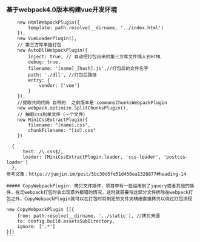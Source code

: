 ###  基于webpack4.0版本构建vue开发环境
        new HtmlWebpackPlugin({
            template: path.resolve(__dirname, '../index.html')
        }),
        new VueLoaderPlugin(),
        // 第三方库单独打包
        new AutoDllWebpackPlugin({
            inject: true, // 自动把打包出来的第三方库文件插入到HTML
            debug: true,
            filename: '[name]_[hash].js',//打包后的文件名字
            path: './dll', //打包后路径
            entry: {
                vendor: ['vue']
            }
        }),
        //提取共同代码 自带的  之前版本是 commonsChunksWebpackPlugin
        new webpack.optimize.SplitChunksPlugin(),
        // 抽取css到单文件（一个文件）
        new MiniCssExtractPlugin({
            filename: "[name].css",
            chunkFilename: "[id].css"
        })
      
      {
          test: /\.css$/,
          loader: [MiniCssExtractPlugin.loader, 'css-loader', 'postcss-loader']
      },
    参考文章：https://juejin.im/post/5bc30d5fe51d450ea1328877#heading-14
    
    ##### CopyWebpackPlugin: 拷贝文件插件，项目中有一些运用到了jquery或者其他的插件，在走webpack打包时会出现意外报错的情况，这时就需要将这部分文件排除在webpack打包之外，CopyWebpackPlugin就可以在打包时将制定的文件夹精细直接拷贝以绕过打包流程
    ```
    new CopyWebpackPlugin ([{
        from: path.resolve(__dirname, '../static'), //拷贝来源
        to: config.build.assetsSubDirectory,
        ignore: ['.*']
    }])
    ```

